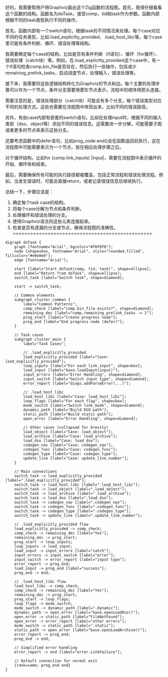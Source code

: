 好的，我需要帮用户用Graphviz画出这个Zig函数的流程图。首先，我得仔细看看这个函数的结构。函数名为doTask，接受comp、tid和task作为参数。函数内部根据不同的task类型执行不同的操作。

首先，函数内部有一个switch语句，根据task的不同情况来处理。每个case对应不同的任务类型，比如.load_explicitly_provided、.load_host_libc等。每个case里可能有条件判断、循环、错误处理等结构。

我需要确定每个case的结构，比如是否有条件判断（if语句）、循环（for循环）、错误处理（catch块）等。例如，在.load_explicitly_provided这个case中，有一个if语句检查comp.bin_file是否存在，然后执行一些操作，包括减少remaining_prelink_tasks，启动进度节点，处理输入，错误处理等。

接下来，我需要将这些逻辑结构转化为Graphviz的节点和边。每个主要的处理步骤可以作为一个节点，条件分支需要用菱形节点表示，流程中的顺序用箭头连接。

需要注意的是，错误处理部分（catch块）可能会有多个分支，每个错误类型对应不同的处理方式。这些也需要在流程图中体现出来，比如不同的错误路径。

另外，有些case内部有嵌套的switch语句，比如在处理input时，根据不同的输入类型（dso、object等）添加不同的错误信息。这需要进一步分解，可能需要子图或者更多的节点来表示这些分支。

还要考虑函数中的defer语句，比如prog_node.end()会在函数返回前执行，这在流程图中可能需要表示为一个节点，放在相应处理步骤之后。

对于循环结构，比如for (comp.link_inputs) |input|，需要在流程图中表示循环的开始、循环体和结束。

最后，需要确保所有可能的执行路径都被覆盖，包括正常流程和错误处理流程。例如，当发生错误时，可能会直接return，或者记录错误信息后继续执行。

总结一下，步骤应该是：
1. 确定每个task case的结构。
2. 将每个case分解为节点和条件判断。
3. 处理循环和错误处理的分支。
4. 使用Graphviz语法将这些元素连接起来。
5. 检查是否有遗漏的分支或节点，确保流程图的准确性。
================================================
```graphviz
digraph doTask {
    graph [fontname="Arial", bgcolor="#f0f0f0"];
    node [shape=box, fontname="Arial", style="rounded,filled", fillcolor="#e0e0e0"];
    edge [fontname="Arial"];

    start [label="Start doTask(comp, tid, task)", shape=ellipse];
    end [label="Return from doTask", shape=ellipse];
    switch_task [label="Switch task", shape=diamond];

    start -> switch_task;

    // Common elements
    subgraph cluster_common {
        label="Common Patterns";
        comp_check [label="comp.bin_file exists?", shape=diamond];
        remaining_dec [label="comp.remaining_prelink_tasks -= 1"];
        prog_start [label="Create progress node"];
        prog_end [label="End progress node (defer)"];
    }

    // Task cases
    subgraph cluster_main {
        label="Task Cases";
        
        // .load_explicitly_provided
        load_explicitly_provided [label="Case: load_explicitly_provided"];
        loop_inputs [label="For each link_input", shape=box];
        load_input [label="base.loadInput(input)"];
        input_errors [label="Error Handling", shape=diamond];
        input_switch [label="Switch input type", shape=diamond];
        error_report [label="diags.addParseError(...)"];

        // .load_host_libc
        load_host_libc [label="Case: load_host_libc"];
        loop_flags [label="For each flag", shape=box];
        mode_switch [label="Switch link_mode", shape=diamond];
        dynamic_path [label="Build DSO path"];
        static_path [label="Build static path"];
        open_error [label="Error Handling", shape=diamond];

        // Other cases (collapsed for brevity)
        load_object [label="Case: load_object"];
        load_archive [label="Case: load_archive"];
        load_dso [label="Case: load_dso"];
        codegen_nav [label="Case: codegen_nav"];
        codegen_func [label="Case: codegen_func"];
        codegen_type [label="Case: codegen_type"];
        update_line [label="Case: update_line_number"];
    }

    // Main connections
    switch_task -> load_explicitly_provided [label=".load_explicitly_provided"];
    switch_task -> load_host_libc [label=".load_host_libc"];
    switch_task -> load_object [label=".load_object"];
    switch_task -> load_archive [label=".load_archive"];
    switch_task -> load_dso [label=".load_dso"];
    switch_task -> codegen_nav [label=".codegen_nav"];
    switch_task -> codegen_func [label=".codegen_func"];
    switch_task -> codegen_type [label=".codegen_type"];
    switch_task -> update_line [label=".update_line_number"];

    // .load_explicitly_provided flow
    load_explicitly_provided -> comp_check;
    comp_check -> remaining_dec [label="Yes"];
    remaining_dec -> prog_start;
    prog_start -> loop_inputs;
    loop_inputs -> load_input;
    load_input -> input_errors [label="catch"];
    input_errors -> input_switch [label="error"];
    input_switch -> error_report [label="input type"];
    error_report -> prog_end;
    load_input -> prog_end [label="success"];
    prog_end -> end;

    // .load_host_libc flow
    load_host_libc -> comp_check;
    comp_check -> remaining_dec [label="Yes"];
    remaining_dec -> prog_start;
    prog_start -> loop_flags;
    loop_flags -> mode_switch;
    mode_switch -> dynamic_path [label=".dynamic"];
    dynamic_path -> open_error [label="base.openLoadDso()"];
    open_error -> static_path [label="FileNotFound"];
    open_error -> error_report [label="other errors"];
    mode_switch -> static_path [label=".static"];
    static_path -> open_error [label="base.openLoadArchive()"];
    error_report -> prog_end;
    prog_end -> end;

    // Simplified error handling
    error_report -> end [label="error.LinkFailure"];

    // Default connection for normal exit
    {rank=same; prog_end end}
}
```